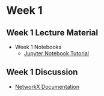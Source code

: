 # Week 1

## Week 1 Lecture Material

- Week 1 Notebooks
  - [Jupyter Notebook Tutorial](https://drive.google.com/file/d/1n5p2kT7g0oQLzcLec2u10hFxfo5RORl0/view?usp=sharing)

## Week 1 Discussion

- [NetworkX Documentation](https://networkx.org/documentation/stable/tutorial.html)
